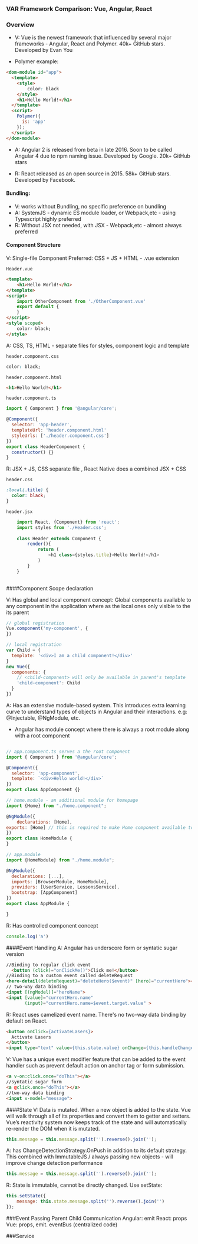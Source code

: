 ### VAR Framework Comparison: Vue, Angular, React

### Overview
* V: Vue is the newest framework that influenced by several major frameworks - Angular, React and Polymer. 40k+ GitHub stars. Developed by Evan You

* Polymer example:

```html
<dom-module id="app">
  <template>
    <style>
    	color: black
    </style>
    <h1>Hello World!</h1>
  </template>
  <script>
    Polymer({
      is: 'app'
    });
  </script>
</dom-module>
```
* A: Angular 2 is released from beta in late 2016. Soon to be called Angular 4 due to npm naming issue. Developed by Google. 20k+ GitHub stars

* R: React released as an open source in 2015. 58k+ GitHub stars. Developed by Facebook.

#### Bundling:

* V: works without Bundling, no specific preference on bundling
* A: SystemJS - dynamic ES module loader, or Webpack,etc - using Typescript highly preferred
* R: Without JSX not needed, with JSX - Webpack,etc - almost always preferred

#### Component Structure
V: Single-file Component Preferred: CSS + JS + HTML - .vue extension

`Header.vue`

```html
<template>
	<h1>Hello World!</h1>
</template>
<script>
	import OtherComponent from './OtherComponent.vue'
	export default {	
	}
</script>
<style scoped>
	color: black;
</style>
```

A: CSS, TS, HTML - separate files for styles, component logic and template

`header.component.css`

```css
color: black;
```

`header.component.html`

```html
<h1>Hello World!</h1>
```

`header.component.ts`

```javascript	
import { Component } from '@angular/core';

@Component({
  selector: 'app-header',
  templateUrl: 'header.component.html'
  styleUrls: ['./header.component.css']
})
export class HeaderComponent {
  constructor() {}
}	
```

R: JSX + JS, CSS separate file , React Native does a combined JSX + CSS

`header.css`

```css
:local(.title) {
  color: black;
}
```

`header.jsx`

```javascript
	import React, {Component} from 'react';
	import styles from './Header.css';
	
	class Header extends Component {
		render(){
			return (
				<h1 class={styles.title}>Hello World!</h1>
			)
		}
	}
	
```


####Component Scope declaration

V: Has global and local component concept: Global components available to any component in the application where as the local ones only visible to the its parent

```javascript
// global registration
Vue.component('my-component', {
})
```

```javascript
// local registration
var Child = {
  template: '<div>I am a child component!</div>'
}
new Vue({
  components: {
    // <child-component> will only be available in parent's template
    'child-component': Child
  }
})
```

A: Has an extensive module-based system. This introduces extra learning curve to understand types of objects in Angular and their interactions. e.g: @Injectable, @NgModule, etc.

* Angular has module concept where there is always a root module along with a root component

```javascript

// app.component.ts serves a the root component
import { Component } from '@angular/core';

@Component({
  selector: 'app-component',
  template: `<div>Hello world!</div>`
})
export class AppComponent {}

// home.module - an additional module for homepage
import {Home} from "./home.component";

@NgModule({
    declarations: [Home],
exports: [Home] // this is required to make Home component available to the module that import this module
})
export class HomeModule {
}

// app.module
import {HomeModule} from "./home.module";

@NgModule({
  declarations: [...],
  imports: [BrowserModule, HomeModule],
  providers: [UserService, LessonsService],
  bootstrap: [AppComponent]
})
export class AppModule {

}

```

R: Has controlled component concept

```javascript
console.log('a')
```

####Event Handling
A: Angular has underscore form or syntatic sugar version

```html
//Binding to regular click event
  <button (click)="onClickMe()">Click me!</button>
//Binding to a custom event called deleteRequest
<hero-detail(deleteRequest)="deleteHero($event)" [hero]="currentHero"></hero-detail>
// two-way data binding
<input [(ngModel)]="heroName">
<input [value]="currentHero.name"
       (input)="currentHero.name=$event.target.value" >
```

R: React uses camelized event name. There's no two-way data binding by default on React. 
```html
<button onClick={activateLasers}>
  Activate Lasers
</button>
<input type="text" value={this.state.value} onChange={this.handleChange} />
```

V:
Vue has a unique event modifier feature that can be added to the event handler such as prevent default action on anchor tag or form submission.
```html
<a v-on:click.once="doThis"></a>
//syntatic sugar form
<a @click.once="doThis"></a>
//two-way data binding
<input v-model="message">
```

####State
V: Data is mutated. When a new object is added to the state.  Vue will walk through all of its properties and convert them to getter and setters. Vue’s reactivity system now keeps track of the state and will automatically re-render the DOM when it is mutated.

```javascript
this.message = this.message.split('').reverse().join('');
```

A: has ChangeDetectionStrategy.OnPush in addition to its default strategy. This combined with ImmutableJS / always passing new objects - will improve change detection performance 

```javascript
this.message = this.message.split('').reverse().join('');
```

R:
State is immutable, cannot be directly changed. Use setState:

```javascript
this.setState({ 
    message: this.state.message.split('').reverse().join('') 
});
```

###Event Passing
Parent Child Communication
Angular: emit
React: props
Vue: props, emit. eventBus (centralized code)

###Service
